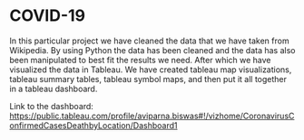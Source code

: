 # COVID-19
In this particular project we have cleaned the data that we have taken from Wikipedia. By using Python the data has been cleaned and the data has also been manipulated to best fit the results we need.
After which we have visualized the data in Tableau. We have created tableau map visualizations, tableau summary tables, tableau symbol maps, and then put it all together in a tableau dashboard.

Link to the dashboard: https://public.tableau.com/profile/aviparna.biswas#!/vizhome/CoronavirusConfirmedCasesDeathbyLocation/Dashboard1
